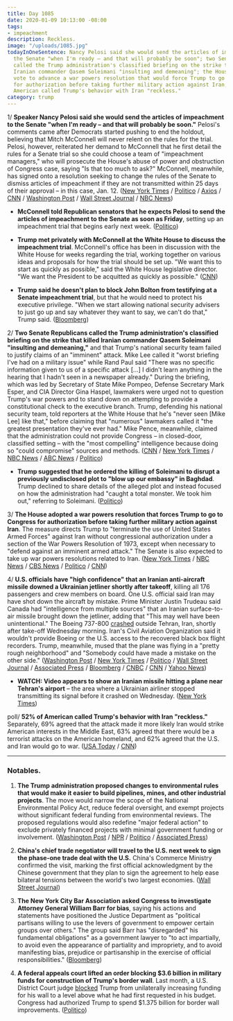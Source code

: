 ```yaml
---
title: Day 1085
date: 2020-01-09 10:13:00 -08:00
tags:
- impeachment
description: Reckless.
image: "/uploads/1085.jpg"
todayInOneSentence: Nancy Pelosi said she would send the articles of impeachment to
  the Senate "when I'm ready – and that will probably be soon"; two Senate Republicans
  called the Trump administration's classified briefing on the strike that killed
  Iranian commander Qasem Soleimani "insulting and demeaning"; the House took a preliminary
  vote to advance a war powers resolution that would force Trump to go to Congress
  for authorization before taking further military action against Iran; and 52% of
  American called Trump's behavior with Iran "reckless."
category: trump
---
```


1/ **Speaker Nancy Pelosi said she would send the articles of impeachment to the Senate "when I'm ready – and that will probably be soon."** Pelosi's comments came after Democrats started pushing to end the holdout, believing that Mitch McConnell will never relent on the rules for the trial. Pelosi, however, reiterated her demand to McConnell that he first detail the rules for a Senate trial so she could choose a team of "impeachment managers," who will prosecute the House's abuse of power and obstruction of Congress case, saying "Is that too much to ask?" McConnell, meanwhile, has signed onto a resolution seeking to change the rules of the Senate to dismiss articles of impeachment if they are not transmitted within 25 days of their approval – in this case, Jan. 12. ([New York Times](https://www.nytimes.com/2020/01/09/us/politics/impeachment-articles.html) / [Politico](https://www.politico.com/news/2020/01/09/pelosi-not-budging-send-impeachment-articles-096698) / [Axios](https://www.axios.com/mcconnell-senate-rules-articles-impeachment-hawley-a0767d39-0421-48d2-9cc0-d75aa1256e82.html) / [CNN](https://www.cnn.com/2020/01/09/politics/pelosi-impeachment-plans/index.html) / [Washington Post](https://www.washingtonpost.com/politics/trump-impeachment-live-updates/2020/01/09/4e59f47e-32cb-11ea-9313-6cba89b1b9fb_story.html) / [Wall Street Journal](https://www.wsj.com/articles/pelosi-faces-new-call-to-send-impeachment-articles-to-senate-11578582348) / [NBC News](https://www.nbcnews.com/politics/trump-impeachment-inquiry/top-house-democrat-time-send-articles-impeachment-senate-n1112831))

* **McConnell told Republican senators that he expects Pelosi to send the articles of impeachment to the Senate as soon as Friday**, setting up an impeachment trial that begins early next week. ([Politico](https://www.politico.com/news/2020/01/09/mitch-mcconnell-trump-impeachment-096786))

* **Trump met privately with McConnell at the White House to discuss the impeachment trial**. McConnell's office has been in discussion with the White House for weeks regarding the trial, working together on various ideas and proposals for how the trial should be set up. "We want this to start as quickly as possible," said the White House legislative director. "We want the President to be acquitted as quickly as possible." ([CNN](https://www.cnn.com/2020/01/08/politics/mcconnell-meets-trump-impeachment/index.html))

* **Trump said he doesn't plan to block John Bolton from testifying at a Senate impeachment trial**, but that he would need to protect his executive privilege. "When we start allowing national security advisers to just go up and say whatever they want to say, we can't do that," Trump said. ([Bloomberg](https://www.bloomberg.com/news/articles/2020-01-09/some-democrats-ask-pelosi-to-let-trial-begin-impeachment-update))

2/ **Two Senate Republicans called the Trump administration's classified briefing on the strike that killed Iranian commander Qasem Soleimani "insulting and demeaning,"** and that Trump's national security team failed to justify claims of an "imminent" attack. Mike Lee called it "worst briefing I've had on a military issue" while Rand Paul said "There was no specific information given to us of a specific attack \[...\] I didn't learn anything in the hearing that I hadn't seen in a newspaper already." During the briefing, which was led by Secretary of State Mike Pompeo, Defense Secretary Mark Esper, and CIA Director Gina Haspel, lawmakers were urged not to question Trump's war powers and to stand down on attempting to provide a constitutional check to the executive branch. Trump, defending his national security team, told reporters at the White House that he's "never seen \[Mike Lee\] like that," before claiming that "numerous" lawmakers called it "the greatest presentation they've ever had." Mike Pence, meanwhile, claimed that the administration could not provide Congress – in closed-door, classified setting – with the "most compelling" intelligence because doing so "could compromise" sources and methods. ([CNN](https://www.cnn.com/2020/01/08/politics/iran-briefing-senators/index.html) / [New York Times](https://www.nytimes.com/2020/01/08/us/politics/senator-mike-lee-iran-briefing.html) / [NBC News](https://www.nbcnews.com/politics/national-security/pence-says-sharing-intel-congress-could-compromise-sources-n1112791) / [ABC News](https://abcnews.go.com/Politics/defense-secretary-esper-privately-warned-lawmakers-debating-trumps/story?id=68164993) / [Politico](https://www.politico.com/news/2020/01/09/pence-mike-lee-iran-briefing-096652))

* **Trump suggested that he ordered the killing of Soleimani to disrupt a previously undisclosed plot to "blow up our embassy" in Baghdad**. Trump declined to share details of the alleged plot and instead focused on how the administration had "caught a total monster. We took him out," referring to Soleimani. ([Politico](https://www.politico.com/news/2020/01/09/trump-soleimani-embassy-plot-096717))

3/ **The House adopted a war powers resolution that forces Trump to go to Congress for authorization before taking further military action against Iran**. The measure directs Trump to "terminate the use of United States Armed Forces" against Iran without congressional authorization under a section of the War Powers Resolution of 1973, except when necessary to "defend against an imminent armed attack." The Senate is also expected to take up war powers resolutions related to Iran. ([New York Times](https://www.nytimes.com/2020/01/09/us/politics/trump-iran-war-powers.html) / [NBC News](https://www.nbcnews.com/politics/congress/pelosi-says-house-send-clear-war-powers-statement-trump-thursday-n1113006) / [CBS News](https://www.cbsnews.com/news/house-vote-war-powers-resolution-limiting-trumps-ability-act-against-iran-watch-live-stream-updates-2020-01-09/) / [Politico](https://www.politico.com/news/2020/01/09/democrats-iran-house-war-powers-trump-096848) / [CNN](https://www.cnn.com/2020/01/09/politics/house-vote-war-powers-resolution-iran/index.html))

4/ **U.S. officials have "high confidence" that an Iranian anti-aircraft missile downed a Ukrainian jetliner shortly after takeoff**, killing all 176 passengers and crew members on board. One U.S. official said Iran may have shot down the aircraft by mistake. Prime Minister Justin Trudeau said Canada had "intelligence from multiple sources" that an Iranian surface-to-air missile brought down the jetliner, adding that "This may well have been unintentional." The Boeing 737-800 [crashed](https://www.npr.org/2020/01/07/794430621/jetliner-reportedly-carrying-180-people-crashes-near-tehran-airport) outside Tehran, Iran, shortly after take-off Wednesday morning. Iran's Civil Aviation Organization said it wouldn't provide Boeing or the U.S. access to the recovered black box flight recorders. Trump, meanwhile, mused that the plane was flying in a "pretty rough neighborhood" and "Somebody could have made a mistake on the other side." ([Washington Post](https://www.washingtonpost.com/world/europe/ukraine-flight-was-on-fire-in-air-and-returning-to-tehran-at-time-of-crash-iran-investigators-say/2020/01/09/9b27434c-3244-11ea-971b-43bec3ff9860_story.html) / [New York Times](https://www.nytimes.com/2020/01/09/world/middleeast/iran-plane-crash-ukraine.html) / [Politico](https://www.politico.com/news/2020/01/09/us-officials-iran-ukrainian-jetliner-096716) / [Wall Street Journal](https://www.wsj.com/articles/boeing-jet-was-on-fire-before-crash-iran-says-11578558346) / [Associated Press](https://apnews.com/2a2dc1478299d83e233c2cb4d4cd1891) / [Bloomberg](https://www.bloomberg.com/news/articles/2020-01-09/missile-strike-seen-by-u-s-officials-as-likely-iran-crash-cause) / [CNBC](https://www.cnbc.com/2020/01/09/trump-says-he-has-doesnt-believe-the-boeing-plane-crash-in-iran-was-due-to-mechanical-error.html) / [CNN](https://www.cnn.com/2020/01/09/politics/is-iran-ukraine-plane/index.html) / [Yahoo News](https://news.yahoo.com/explanations-for-ukrainian-air-crash-elusive-amid-political-tensions-with-iran-154827922.html))

* **WATCH: Video appears to show an Iranian missile hitting a plane near Tehran's airport** – the area where a Ukrainian airliner stopped transmitting its signal before it crashed on Wednesday. ([New York Times](https://www.nytimes.com/2020/01/09/video/iran-plane-missile.html))

poll/ **52% of American called Trump's behavior with Iran "reckless."** Separately, 69% agreed that the attack made it more likely Iran would strike American interests in the Middle East, 63% agreed that there would be a terrorist attacks on the American homeland, and 62% agreed that the U.S. and Iran would go to war. ([USA Today](https://www.usatoday.com/story/news/politics/2020/01/09/killing-soleimani-made-us-less-safe-trump-reckless-iran-poll/2835962001/) / [CNN](https://www.cnn.com/2020/01/09/politics/poll-soleimani-iran-usa-today-ipsos/index.html))

---

### Notables.

1. **The Trump administration proposed changes to environmental rules that would make it easier to build pipelines, mines, and other industrial projects**. The move would narrow the scope of the National Environmental Policy Act, reduce federal oversight, and exempt projects without significant federal funding from environmental reviews. The proposed regulations would also redefine "major federal action" to exclude privately financed projects with minimal government funding or involvement. ([Washington Post](https://www.washingtonpost.com/climate-environment/white-house-wants-to-change-rules-to-speed-up-highway-projects-pipelines-drilling/2020/01/08/4e248fda-325a-11ea-9313-6cba89b1b9fb_story.html) / [NPR](https://www.npr.org/2020/01/09/794857523/trump-administration-proposes-major-changes-to-bedrock-environmental-law) / [Politico](https://www.politico.com/news/2020/01/09/donald-trump-national-environmental-policy-act-096679) / [Associated Press](https://apnews.com/b67ffbf17718dab53259e2ce003ad37b))

2. **China's chief trade negotiator will travel to the U.S. next week to sign the phase-one trade deal with the U.S.** China's Commerce Ministry confirmed the visit, marking the first official acknowledgment by the Chinese government that they plan to sign the agreement to help ease bilateral tensions between the world's two largest economies. ([Wall Street Journal](https://www.wsj.com/articles/china-to-send-chief-trade-negotiator-to-u-s-to-sign-phase-one-deal-11578561834))

3. **The New York City Bar Association asked Congress to investigate Attorney General William Barr for bias**, saying his actions and statements have positioned the Justice Department as "political partisans willing to use the levers of government to empower certain groups over others." The group said Barr has "disregarded" his fundamental obligations" as a government lawyer to "to act impartially, to avoid even the appearance of partiality and impropriety, and to avoid manifesting bias, prejudice or partisanship in the exercise of official responsibilities." ([Bloomberg](https://www.bloomberg.com/news/articles/2020-01-09/investigate-barr-for-bias-n-y-bar-association-tells-congress))

4. **A federal appeals court lifted an order blocking $3.6 billion in military funds for construction of Trump's border wall**. Last month, a U.S. District Court judge [blocked](https://www.politico.com/news/2019/12/14/judge-trump-border-wall-obama-084540) Trump from unilaterally increasing funding for his wall to a level above what he had first requested in his budget. Congress had authorized Trump to spend $1.375 billion for border wall improvements. ([Politico](https://www.politico.com/news/2020/01/08/trump-border-wall-funds-block-096527))